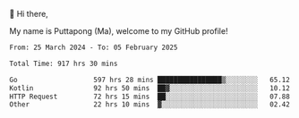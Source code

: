 👋 Hi there,

My name is Puttapong (Ma), welcome to my GitHub profile!

<!--START_SECTION:waka-->

```txt
From: 25 March 2024 - To: 05 February 2025

Total Time: 917 hrs 30 mins

Go                   597 hrs 28 mins ████████████████▒░░░░░░░░   65.12 %
Kotlin               92 hrs 50 mins  ██▓░░░░░░░░░░░░░░░░░░░░░░   10.12 %
HTTP Request         72 hrs 15 mins  ██░░░░░░░░░░░░░░░░░░░░░░░   07.88 %
Other                22 hrs 10 mins  ▓░░░░░░░░░░░░░░░░░░░░░░░░   02.42 %
```

<!--END_SECTION:waka-->
